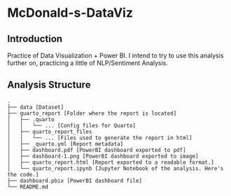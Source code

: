 # McDonald-s-DataViz

## Introduction

Practice of Data Visualization + Power BI. I intend to try to use this analysis further on, practicing a little of NLP/Sentiment Analysis.

## Analysis Structure

```
.
├── data [Dataset]
├── quarto_report [Folder where the report is located]
│   ├── .quarto 
│   │   └── ... [Config files for Quarto]
│   ├── quarto_report_files
│   │   └── ... [Files used to generate the report in html]
│   ├── _quarto.yml [Report metadata]
│   ├── dashboard.pdf [PowerBI dashboard exported to pdf]
│   ├── dashboard-1.png [PowerBI dashboard exported to image]
│   ├── quarto_report.html [Report exported to a readable format.]
│   └── quarto_report.ipynb [Jupyter Notebook of the analysis. Here's the code.]
├── dashboard.pbix [PowerBI dashboard file]
└── README.md
```
